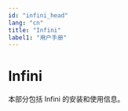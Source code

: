 ```yaml
---
id: "infini_head"
lang: "cn"
title: "Infini"
label1: "用户手册"
---
```

# Infini

本部分包括 Infini 的安装和使用信息。
